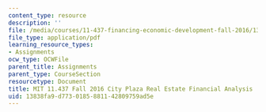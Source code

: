 ```yaml
---
content_type: resource
description: ''
file: /media/courses/11-437-financing-economic-development-fall-2016/13838fa9d7730185881142809759ad5e_MIT11_437F16_CityPlaza.pdf
file_type: application/pdf
learning_resource_types:
- Assignments
ocw_type: OCWFile
parent_title: Assignments
parent_type: CourseSection
resourcetype: Document
title: MIT 11.437 Fall 2016 City Plaza Real Estate Financial Analysis
uid: 13838fa9-d773-0185-8811-42809759ad5e
---
```

